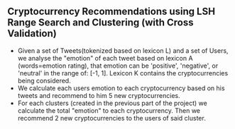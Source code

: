 ## Cryptocurrency Recommendations using LSH Range Search and Clustering (with Cross Validation)
-	Given a set of Tweets(tokenized based on lexicon L) and a set of Users, we analyse the "emotion" of each tweet based on lexicon A (words=emotion rating), that emotion can be 'positive', 'negative', or 'neutral' in the range of: [-1, 1]. Lexicon K contains the cryptocurrencies being considered.
-	We calculate each users emotion to each cryptocurrency based on his tweets and recommend to him 5 new cryptocurrencies.
-	For each clusters (created in the previous part of the project) we calculate the total "emotion" to each cryptocurrency. Then we recommend 2 new cryptocurrencies to the users of said cluster.
